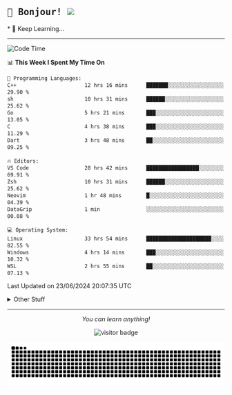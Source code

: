 
<h2>
    <samp>🎉 Bonjour!  <img src="https://media.giphy.com/media/mGcNjsfWAjY5AEZNw6/giphy.gif" width="50"></samp>
</h2>
* 🧐 Keep Learning...
<hr>

<!--START_SECTION:waka-->
![Code Time](http://img.shields.io/badge/Code%20Time-2%2C598%20hrs%2041%20mins-blue)

📊 **This Week I Spent My Time On** 

```text
💬 Programming Languages: 
C++                      12 hrs 16 mins      ███████░░░░░░░░░░░░░░░░░░   29.90 % 
sh                       10 hrs 31 mins      ██████░░░░░░░░░░░░░░░░░░░   25.62 % 
Go                       5 hrs 21 mins       ███░░░░░░░░░░░░░░░░░░░░░░   13.05 % 
C                        4 hrs 38 mins       ███░░░░░░░░░░░░░░░░░░░░░░   11.29 % 
Dart                     3 hrs 48 mins       ██░░░░░░░░░░░░░░░░░░░░░░░   09.25 % 

🔥 Editors: 
VS Code                  28 hrs 42 mins      █████████████████░░░░░░░░   69.91 % 
Zsh                      10 hrs 31 mins      ██████░░░░░░░░░░░░░░░░░░░   25.62 % 
Neovim                   1 hr 48 mins        █░░░░░░░░░░░░░░░░░░░░░░░░   04.39 % 
DataGrip                 1 min               ░░░░░░░░░░░░░░░░░░░░░░░░░   00.08 % 

💻 Operating System: 
Linux                    33 hrs 54 mins      █████████████████████░░░░   82.55 % 
Windows                  4 hrs 14 mins       ███░░░░░░░░░░░░░░░░░░░░░░   10.32 % 
WSL                      2 hrs 55 mins       ██░░░░░░░░░░░░░░░░░░░░░░░   07.13 % 
```


 Last Updated on 23/06/2024 20:07:35 UTC
<!--END_SECTION:waka-->

<details>
    <summary>Other Stuff</summary>
    
<p align="center">
    <img src="https://media0.giphy.com/media/v1.Y2lkPTc5MGI3NjExaHhlczU4ZjU0d3J2ajRtMXhxMmE2aXZ6M2czNHZscjdsMW5neHV6OSZlcD12MV9pbnRlcm5hbF9naWZfYnlfaWQmY3Q9Zw/IoMkSXKHQIDVm/giphy.gif">
</p>

* 🧰 Tools:


![Windows](https://img.shields.io/badge/Windows-0078D6?style=flat-square&logo=windows&logoColor=white)
![Linux](https://img.shields.io/badge/Linux-FCC624?style=style=flat-square&logo=linux&logoColor=black)
![Google Chrome](https://img.shields.io/badge/Chrome-4285F4?style=flat-square&logo=GoogleChrome&logoColor=white)
![Edge](https://img.shields.io/badge/Edge-0078D7?style=flat-square&logo=Microsoft-edge&logoColor=white)
![Visual Studio Code](https://img.shields.io/badge/-Visual%20Studio%20Code-007ACC?style=flat-square&logo=Visual%20Studio%20Code&logoColor=fff)
![Git](https://img.shields.io/badge/-Git-FCC624?style=flat-square&logo=git)
![GitHub](https://img.shields.io/badge/-GitHub-pink?style=flat-square&logo=github)

* 🛠️ Skills:

<p align="left">
    <a href="https://www.w3.org/html/" target="_blank"> <img src="https://raw.githubusercontent.com/devicons/devicon/master/icons/dart/dart-original-wordmark.svg" alt="html5" width="40" height="40"/> </a>
    <a href="https://www.w3.org/html/" target="_blank"> <img src="https://raw.githubusercontent.com/devicons/devicon/master/icons/flutter/flutter-original.svg" alt="html5" width="40" height="40"/> </a>          
    <a href="https://www.docker.com/" target="_blank"> <img src="https://raw.githubusercontent.com/devicons/devicon/master/icons/docker/docker-original-wordmark.svg" alt="docker" width="40" height="40"/> </a> 
    <a href="https://www.elastic.co" target="_blank"> <img src="https://www.vectorlogo.zone/logos/elastic/elastic-icon.svg" alt="elasticsearch" width="40" height="40"/> </a> 
    <a href="https://git-scm.com/" target="_blank"> <img src="https://www.vectorlogo.zone/logos/git-scm/git-scm-icon.svg" alt="git" width="40" height="40"/> </a> 
    <a href="https://www.java.com" target="_blank"> <img src="https://raw.githubusercontent.com/devicons/devicon/master/icons/java/java-original.svg" alt="java" width="40" height="40"/> </a>
    <a href="https://developer.mozilla.org/en-US/docs/Web/JavaScript" target="_blank"> <img src="https://raw.githubusercontent.com/devicons/devicon/master/icons/javascript/javascript-original.svg" alt="javascript" width="40" height="40"/> </a> 
    <a href="https://www.jenkins.io" target="_blank"> <img src="https://www.vectorlogo.zone/logos/jenkins/jenkins-icon.svg" alt="jenkins" width="40" height="40"/> </a>
    <a href="https://kubernetes.io" target="_blank"> <img src="https://www.vectorlogo.zone/logos/kubernetes/kubernetes-icon.svg" alt="kubernetes" width="40" height="40"/> </a>
    <a href="https://www.linux.org/" target="_blank"> <img src="https://raw.githubusercontent.com/devicons/devicon/master/icons/linux/linux-original.svg" alt="linux" width="40" height="40"/> </a>
    <a href="https://www.mongodb.com/" target="_blank"> <img src="https://raw.githubusercontent.com/devicons/devicon/master/icons/mongodb/mongodb-original-wordmark.svg" alt="mongodb" width="40" height="40"/> </a>
    <a href="https://www.mysql.com/" target="_blank"> <img src="https://raw.githubusercontent.com/devicons/devicon/master/icons/mysql/mysql-original-wordmark.svg" alt="mysql" width="40" height="40"/> </a>
    <a href="https://www.nginx.com" target="_blank"> <img src="https://raw.githubusercontent.com/devicons/devicon/master/icons/nginx/nginx-original.svg" alt="nginx" width="40" height="40"/> </a>
    <a href="https://nodejs.org" target="_blank"> <img src="https://raw.githubusercontent.com/devicons/devicon/master/icons/nodejs/nodejs-original-wordmark.svg" alt="nodejs" width="40" height="40"/> </a>
    <a href="https://www.postgresql.org" target="_blank"> <img src="https://raw.githubusercontent.com/devicons/devicon/master/icons/postgresql/postgresql-original-wordmark.svg" alt="postgresql" width="40" height="40"/> </a>
    <a href="https://www.rabbitmq.com" target="_blank"> <img src="https://www.vectorlogo.zone/logos/rabbitmq/rabbitmq-icon.svg" alt="rabbitMQ" width="40" height="40"/> </a>
    <a href="https://redis.io" target="_blank"> <img src="https://raw.githubusercontent.com/devicons/devicon/master/icons/redis/redis-original-wordmark.svg" alt="redis" width="40" height="40"/> </a>
    <a href="https://spring.io/" target="_blank"> <img src="https://www.vectorlogo.zone/logos/springio/springio-icon.svg" alt="spring" width="40" height="40"/> </a> 
    <a href="https://reactjs.org/" target="_blank"> <img src="https://raw.githubusercontent.com/devicons/devicon/master/icons/react/react-original-wordmark.svg" alt="react" width="40" height="40"/> </a>
    <a href="https://www.typescriptlang.org/" target="_blank"> <img src="https://raw.githubusercontent.com/devicons/devicon/master/icons/typescript/typescript-original.svg" alt="typescript" width="40" height="40"/> </a> 
    <a href="https://vuejs.org/" target="_blank"> <img src="https://raw.githubusercontent.com/devicons/devicon/master/icons/vuejs/vuejs-original-wordmark.svg" alt="vuejs" width="40" height="40"/> </a> 
    <a href="https://www.w3schools.com/css/" target="_blank"> <img src="https://raw.githubusercontent.com/devicons/devicon/master/icons/css3/css3-original-wordmark.svg" alt="css3" width="40" height="40"/> </a> 
    <a href="https://www.w3.org/html/" target="_blank"> <img src="https://raw.githubusercontent.com/devicons/devicon/master/icons/html5/html5-original-wordmark.svg" alt="html5" width="40" height="40"/> </a>
</p>



<p align="center">
    <img src="https://api.githubtrends.io/user/svg/XmchxUp/langs?time_range=one_year&include_private=True&theme=classic" />
    <img src="https://api.githubtrends.io/user/svg/XmchxUp/repos?time_range=one_year&include_private=True&theme=classic" />
</p>


* 🏆 Some GitHub statistical reports:

<table align="center">
  <tr>
    <td width="50%">
     <img width="100%" src="./github-metrics.svg">
    </td>
    <td width="50%">
     <img width="100%" src="./github-metrics/achievements.compact.svg" />
     <img width="100%" src="./github-metrics/wakatime.svg" />
     <img width="100%" src="./github-metrics/stars.svg" />
     <img width="100%" src="https://github-profile-trophy.vercel.app/?username=xmchxup" />
     <img height="110rem" src="https://github-readme-stats.vercel.app/api?username=xmchxup&hide_border=true&show_icons=true&include_all_commits=true&bg_color=0,EC6C6C,FFD479,FFFC79,73FA79&theme=graywhite&locale=en" />
     <img height="110rem" src="https://github-readme-stats.vercel.app/api/top-langs/?username=xmchxup&hide=css,scss,html&langs_count=8&hide_border=true&layout=compact&bg_color=0,73FA79,73FDFF,D783FF&theme=graywhite&locale=en" />
     <img width="100%" src="https://github-readme-streak-stats.herokuapp.com/?user=XmchxUp" />
    </td>
  </tr>
</table>

<!-- GitHub Activity Graph -->
<table align="center">
  <tr>
    <td colspan="2">
      <img width="100%" src="https://github-readme-activity-graph.vercel.app/graph?username=xmchxup&area=true&hide_border=true&theme=redical" />
    </td>
  </tr>
</table>

</details>


<hr>


<p align="center">
    <i>You can learn anything!</i>
    <p align="center">
        <img src="https://visitor-badge.laobi.icu/badge?page_id=xmchxup" alt="visitor badge"/>       
    </p>
</p>

<picture>
  <source media="(prefers-color-scheme: dark)" srcset="https://raw.githubusercontent.com/XmchxUp/XmchxUp/output/github-snake-dark.svg" />
  <source media="(prefers-color-scheme: light)" srcset="https://raw.githubusercontent.com/XmchxUp/XmchxUp/output/github-snake.svg" />
  <img alt="github-snake" src="https://raw.githubusercontent.com/XmchxUp/XmchxUp/output/github-snake.svg" />
</picture>


